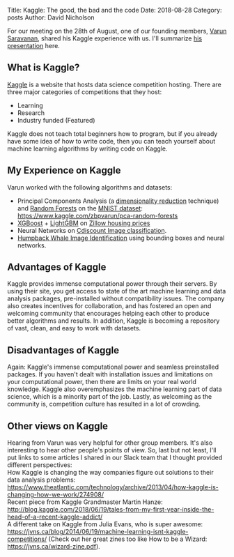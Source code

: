Title: Kaggle: The good, the bad and the code
Date: 2018-08-28
Category: posts
Author: David Nicholson

For our meeting on the 28th of August, one of our founding members, [Varun Saravanan](https://www.linkedin.com/in/varun-saravanan-24b12b145/), shared his Kaggle experience with us. I'll summarize [his presentation](https://github.com/Data-Science-for-Scientists-ATL/meeting-2018-08-28) here.

## What is Kaggle?
[Kaggle](https://www.kaggle.com/) is a website that hosts data science competition hosting. There are three major categories of competitions that they host:

* Learning
* Research
* Industry funded (Featured)

Kaggle does not teach total beginners how to program, but if you already have some idea of how to write code, then you can teach yourself about machine learning algorithms by writing code on Kaggle.

## My Experience on Kaggle
Varun worked with the following algorithms and datasets:

* Principal Components Analysis (a [dimensionality reduction](http://scikit-learn.org/stable/modules/unsupervised_reduction.html) technique) and [Random Forests](http://scikit-learn.org/stable/modules/ensemble.html#forest) on the [MNIST dataset](http://yann.lecun.com/exdb/mnist/): https://www.kaggle.com/zbpvarun/pca-random-forests
* [XGBoost](https://xgboost.readthedocs.io/en/latest/) + [LightGBM](https://lightgbm.readthedocs.io/en/latest/) on [Zillow housing prices](https://www.kaggle.com/c/zillow-prize-1)
* Neural Networks on [Cdiscount Image classification](https://www.kaggle.com/c/cdiscount-image-classification-challenge).
* [Humpback Whale Image Identification](https://www.kaggle.com/c/whale-categorization-playground) using bounding boxes and neural networks.

## Advantages of Kaggle
Kaggle provides immense computational power through their servers. By using their site, you get access to state of the art machine learning and data analysis packages, pre-installed without compatibility issues. The company also creates incentives for collaboration, and has fostered an open and welcoming community that encourages helping each other to produce better algorithms and results. In addition, Kaggle is becoming a repository of vast, clean, and easy to work with datasets.

## Disadvantages of Kaggle
Again: Kaggle's immense computational power and seamless preinstalled packages. If you haven't dealt with installation issues and limitations on your computational power, then there are limits on your real world knowledge. Kaggle also overemphasizes the machine learning part of data science, which is a minority part of the job. Lastly, as welcoming as the community is, competition culture has resulted in a lot of crowding.

## Other views on Kaggle
Hearing from Varun was very helpful for other group members. It's also interesting to hear other people's points of view. So, last but not least, I'll put links to some articles I shared in our Slack team that I thought provided different perspectives:  
How Kaggle is changing the way companies figure out solutions to their data analysis problems: <https://www.theatlantic.com/technology/archive/2013/04/how-kaggle-is-changing-how-we-work/274908/>  
Recent piece from Kaggle Grandmaster Martin Hanze: <http://blog.kaggle.com/2018/06/19/tales-from-my-first-year-inside-the-head-of-a-recent-kaggle-addict/>  
A different take on Kaggle from Julia Evans, who is super awesome: <https://jvns.ca/blog/2014/06/19/machine-learning-isnt-kaggle-competitions/> (Check out her great zines too like How to be a Wizard: <https://jvns.ca/wizard-zine.pdf>).
